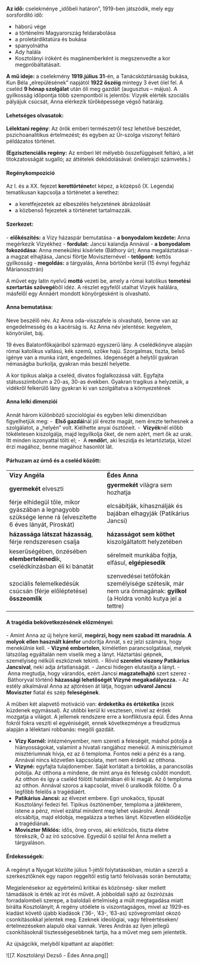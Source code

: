**Az idő:** cselekménye „időbeli határon”, 1919-ben játszódik, mely egy sorsfordító idő:

- háború vége
- a történelmi Magyarország feldarabolása
- a proletárdiktatúra és bukása
- spanyolnátha
- Ady halála
- Kosztolányi íróként és magánemberként is megszenvedte a kor megpróbáltatásait.

**A mű ideje:** a cselekmény **1919.július 31**-én, a Tanácsköztársaság bukása, Kun Béla „elrepülésének” napjától **1922 őszéig** mintegy 3 évet ölel fel. A cseléd **9 hónap szolgálat** után öli meg gazdáit (augusztus – május). A gyilkosság időpontja több szempontból is jelentős: Vizyék elérték szociális pályájuk csúcsát, Anna elérkezik tűrőképessége végső határáig.

#### **Lehetséges olvasatok:**

**Lélektani regény**: Az örök emberi természetről tesz lehetővé beszédet, pszichoanalitikus értelmezést; és egyben az Úr-szolga viszonyt feltáró példázatos történet.

**(Egzisztenciális regény:** Az emberi lét mélyebb összefüggéseit feltáró, a lét titokzatosságát sugalló; az áttételek dekódolásával: önéletrajzi számvetés.)

#### **Regénykompozíció**

Az I. és a XX. fejezet **kerettörténet**et képez, a középső (X. Legenda) tematikusan kapcsolja a történetet a kerethez:

- a keretfejezetek az elbeszélés helyzetének ábrázolását
- a közbenső fejezetek a történetet tartalmazzák.

#### **Szerkezet:**

- **előkészítés:** a Vizy házaspár bemutatása
- **a bonyodalom kezdete:** Anna megérkezik Vizyékhez
- **fordulat:** Jancsi kalandja Annával
- **a bonyodalom fokozódása:** Anna menekülési kísérlete (Báthory úr); Anna megaláztatásai - a magzat elhajtása, Jancsi flörtje Moviszternével
- **tetőpont:** kettős gyilkosság
- **megoldás:** a tárgyalás, Anna börtönbe kerül (15 évnyi fegyház Márianosztrán)

A művet egy latin nyelvű **mottó** vezeti be, amely a római katolikus **temetési szertartás szövegé**ből idéz. A részlet egyfelől utalhat Vizyék halálára, másfelől egy Annáért mondott könyörgésként is olvasható.

#### **Anna bemutatása:**

Neve beszélő név. Az Anna oda-visszafele is olvasható, benne van az engedelmesség és a kacérság is. Az Anna név jelentése: kegyelem, könyörület, báj.

19 éves Balatonfőkajáriból származó egyszerű lány. A cselédkönyve alapján római katolikus vallású, kék szemű, szőke hajú. Szorgalmas, tiszta, belső igénye van a munka iránt, engedelmes. Idegenségét a helytől gyakran némaságba burkolja, gyakran más beszél helyette.

A kor tipikus alakja a cseléd, divatos foglalkozássá vált. Egyfajta státusszimbólum a 20-as, 30-as években. Gyakran tragikus a helyzetük, a vidékről felkerülő lány gyakran ki van szolgáltatva a környezetének

#### **Anna lelki dimenziói**

Annát három különböző szociológiai és egyben lelki dimenzióban figyelhetjük meg:
-  **Első gazdái**nál jól érezte magát, nem érezte terhesnek a szolgálatot, a „helyén” volt. Kiélhette anyai ösztöneit.
-  **Vizyék**nél előbb tökéletesen kiszolgálja, majd legyilkolja őket, de nem azért, mert ők az urak. Itt minden iszonyattal tölti el;
-  A **rendőr**t, aki leszidja és letartóztatja, közel érzi magához, benne magához hasonlót lát.

#### **Párhuzam az úrnő és a cseléd között:**

|                                                                                                             |                                                                                                                      |
| ----------------------------------------------------------------------------------------------------------- | -------------------------------------------------------------------------------------------------------------------- |
| **Vizy Angéla**                                                                                             | **Édes Anna**                                                                                                        |
| **gyermekét** elveszti                                                                                      | **gyermekét** világra sem hozhatja                                                                                   |
| férje elhidegül tőle, mikor gyászában a legnagyobb szüksége lenne rá (elveszítette 6 éves lányát, Piroskát) | elcsábítják, kihasználják és bajában elhagyják (Patikárius Jancsi)                                                   |
| **házassága látszat** **házasság**, férje rendszeresen csalja                                               | **házasságot sem köthet** kiszolgáltatott helyzetében                                                                |
| keserűségében, önzésében **elembertelenedi**k, cselédkínzásban éli ki bánatát                               | sérelmeit munkába fojtja, elfásul, **elgépiesedik**                                                                  |
| szociális felemelkedésük csúcsán (férje előléptetése) **összeomlik**                                        | szenvedései tetőfokán személyisége szétesik, már nem ura önmagának: **gyilkol** (a Holdra vonító kutya jel a tettre) |

#### **A tragédia bekövetkezésének előzményei:**

- Amint Anna az új helyre kerül, **megérzi, hogy nem szabad itt maradnia. A molyok ellen használt kámfor** undorítja Annát, s ez jelzi számára, hogy menekülnie kell.
- **Vizyné embertelen**, kíméletlen parancsolgatásai, melyek látszólag egyáltalán nem viselik meg a lányt. Háztartási gépnek, személyiség nélküli eszköznek tekinti.
- Rövid **szerelmi viszony Patikárius Jancsival**, neki adja ártatlanságát.
- Jancsi hidegen elutasítja a lányt.
- Anna megtudja, hogy várandós, ezért Jancsi **magzatelhajtó** szert szerez
- Báthoryval történő **házassági lehetőségét Vizyné megakadályozza.**
- Az estély alkalmával Anna az ajtórésen át látja, hogyan **udvarol Jancsi Moviszter** fiatal és szép **feleségének**.

A műben két alapvető motiváció van: **érdeketika és értéketika** (ezek küzdenek egymással). Az utóbbi kerül ki vesztesen, mivel az érdek mozgatja a világot. A jellemek rendszere erre a konfliktusra épül. Édes Anna fokról fokra veszíti el egyéniségét, ennek következménye a freudizmus alapján a lélektani robbanás: megöli gazdáit.

- **Vizy Kornél:** intézményember, nem szereti a feleségét, máshol pótolja a hiányosságokat, valamint a hivatali rangjához menekül. A minisztériumot misztériumnak hívja, ez az ő temploma. Fontos neki a pénz és a rang. Annával nincs közvetlen kapcsolata, mert nem érdekli az otthona.
- **Vizyné:** egyfajta tulajdonember. Saját korlátait a birtoklás, a parancsolás pótolja. Az otthona a mindene, de mint anya és feleség csődöt mondott. Az otthon és így a cseléd fölötti hatalmában éli ki magát. Az ő temploma az otthon. Annával szoros a kapcsolat, mivel ő uralkodik fölötte. Ő a legfőbb felelős a tragédiáért.
- **Patikárius Jancsi:** az élvezet embere. Egri unokaöcs, típusát Kosztolányi fedezi fel. Tipikus ösztönember, temploma a játékterem, istene a pénz, mivel ezáltal mindent meg lehet vásárolni. Annát elcsábítja, majd eldobja, megalázza a terhes lányt. Közvetlen előidézője a tragédiának.
- **Moviszter Miklós:** idős, öreg orvos, aki erkölcsös, tiszta életre törekszik, Ő az író szócsöve. Egyedül ő szólal fel Anna mellett a tárgyaláson.

#### **Érdekességek:**

A regényt a Nyugat közölte július 1-jétől folytatásokban, miután a szerző a szerkesztőknek egy napon reggeltől estig tartó felolvasás során bemutatta;

Megjelenésekor az egyértelmű kritikai és közönség- siker mellett támadások is érték az írót és művét. A jobboldali sajtó az őszirózsás forradalombeli szerepe, a baloldali értelmiség a múlt megtagadása miatt bírálta Kosztolányit; A regény utóélete is viszontagságos, mivel az 1929-es kiadást követő újabb kiadások (’36-, ’43-, ’63-as) szövegromlást okozó csonkításokkal jelentek meg. Ezeknek ideológiai, vagy félreértéseken/értelmezéseken alapuló okai vannak. Veres András az ilyen jellegű csonkításoknál tisztességesebbnek tartja, ha a művet meg sem jelentetik.

Az újságcikk, melyből kipattant az alapötlet:

![[7. Kosztolányi Dezső - Édes Anna.png]]
